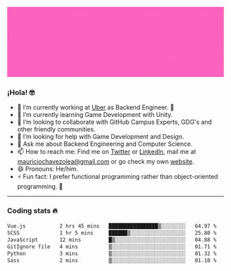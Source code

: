 ![Banner](banner.gif)

### ¡Hola! 🤓

- 🔭 I’m currently working at [Uber](https://uber.com) as Backend Engineer. 🚗
- 🌱 I’m currently learning Game Development with Unity.
- 👯 I’m looking to collaborate with GitHub Campus Experts, GDG's and other friendly communities.
- 🤔 I’m looking for help with Game Development and Design.
- 💬 Ask me about Backend Engineering and Computer Science.
- 📫 How to reach me: Find me on [Twitter](https://twitter.com/ultr4nerd) or [LinkedIn](https://www.linkedin.com/in/ultr4nerd), mail me at [mauriciochavezolea@gmail.com](mailto:mauriciochavezolea@gmail.com) or go check my own [website](https://mauriciochavez.dev).
- 😄 Pronouns: He/him. 
- ⚡ Fun fact: I prefer functional programming rather than object-oriented programming. 🤭
---

### Coding stats 🔥

<!--START_SECTION:waka-->

```text
Vue.js           2 hrs 45 mins   ████████████████▒░░░░░░░░   64.97 %
SCSS             1 hr 5 mins     ██████▒░░░░░░░░░░░░░░░░░░   25.80 %
JavaScript       12 mins         █▒░░░░░░░░░░░░░░░░░░░░░░░   04.88 %
GitIgnore file   4 mins          ▒░░░░░░░░░░░░░░░░░░░░░░░░   01.71 %
Python           3 mins          ▒░░░░░░░░░░░░░░░░░░░░░░░░   01.32 %
Sass             2 mins          ▒░░░░░░░░░░░░░░░░░░░░░░░░   01.10 %
```

<!--END_SECTION:waka-->
